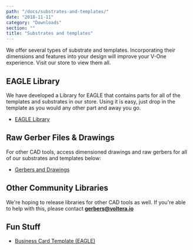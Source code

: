 ```yaml
---
path: "/docs/substrates-and-templates/"
date: "2018-11-11"
category: "Downloads"
section: ""
title: "Substrates and templates"
---
```


We offer several types of substrate and templates. Incorporating their dimensions and features into your design will improve your V-One experience. Visit our store to view them all.

## EAGLE Library

We have developed a Library for EAGLE that contains parts for all of the templates and substrates in our store. Using it is easy, just drop in the template as you would any other part and away you go.

- [EAGLE Library](https://github.com/VolteraInc/circuit-design-resources/raw/master/EAGLE%20Library/voltera_community_lib.zip)

## Raw Gerber Files & Drawings

For other CAD tools, access dimensioned drawings and raw gerbers for all of our substrates and templates below:

- [Gerbers and Drawings](https://github.com/VolteraInc/circuit-design-resources/raw/master/Templates/voltera-templates.zip)

## Other Community Libraries

We're hoping to release libraries for other CAD tools as well. If you're able to help with this, please contact **gerbers@voltera.io**

## Fun Stuff

- [Business Card Template (EAGLE)](/docs/downloads/substratesAndTemplates/Generic_Business_Card.brd)
